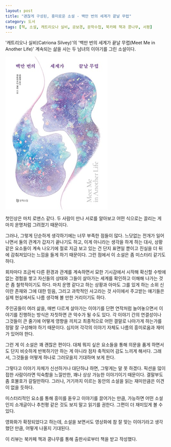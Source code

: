 ```yaml
---
layout: post
title: "괜찮게 구성된, 흥미로운 소설 - 백만 번의 세계가 끝날 무렵"
category: 도서
tags: [책, 소설, 캐트리오나 실비, 공보경, 문학수첩, 북카페 책과 콩나무, 서평]
---
```


'캐트리오나 실비(Catriona Silvey)'의
'백만 번의 세계가 끝날 무렵(Meet Me in Another Life)'
계속되는 삶을 사는 두 남녀의 이야기를 그린 소설이다.

![표지](/images/book/meet-me-in-another-life-book.jpg)

첫인상은 마치 로맨스 같다.
두 사람이 만나 서로를 알아보고
어떤 식으로는 끌리는 게 마치 운명처럼 그려졌기 때문이다.

그러나, 그렇게 단순하게 생각하기에는 너무 부족한 점들이 많다.
느닷없는 전개가 일어나면서 둘의 관계가 갑자기 끝나기도 하고,
이게 아니라는 생각을 하게 하는 대사, 상황 같은 요소들이 계속 나오기에
절로 지금 보고 있는 건 단지 표면일 뿐이고
진실을 더 뒤에 감춰져있다는 느낌을 들게 하기 때문이다.
그런 점에서 이 소설은 좀 미스터리 같기도 하다.

회차마다 조금씩 다른 환경과 관계를 계속하면서
묘한 기시감에서 시작해
확신할 수밖에 없는 경험을 쌓고
자신들의 상태와 그들이 살아가는 세계를 확인하고 이해해 나가는 것은
좀 철학적이기도 하다.
마치 운명 같다고 하는 상황과 아마도 그를 있게 하는 소위 신이란 존재와 그에 대한 믿음,
그리고 과학적인 사고라는 것 사이에서 주고받는 얘기들은
실제 현실에서도 나름 생각해 볼 만한 거리이기도 하다.

주인공들이 여러 삶을, 매번 다르게 살아가는 이야기를
단편 연작처럼 늘어놓으면서 이야기를 진행하는 방식은
자칫하면 큰 악수가 될 수도 있다.
각 이야기 간의 연결성이나
그것들이 큰 줄기에 어떻게 영향을 끼치고
최종적으로 어떤 결말로 나아가게 하는가를 정말 잘 구성해야 하기 때문이다.
심지어 각각의 이야기 자체도 나름의 흥미로움과 재미가 있어야 한다.

그런 게 이 소설은 꽤 괜찮은 편이다.
대체 뭐지 싶은 요소들을 통해 의문을 품게 하면서도
단지 비슷하게 반복하기만 하는 게 아니라 점차 축적되어 감도 느끼게 해서다.
그래서, 그것들을 어떻게 하나로 그러모을지 기대하며 보게 한다.

그렇다고 이야기 자체가 신선하거나 대단하냐 하면, 그렇게는 말 못 하겠다.
픽션을 많이 접한 사람이라면 익숙함을 느낄만한, 꽤나 상상 가능한 이야기이기 때문이다.
결말부도 좀 호불호가 갈릴만하다.
그러나, 거기까지 이르는 동안의 소설을 읽는 재미만큼은 이견이 없을 듯하다.

미스터리적인 요소를 통해 흥미를 돋우고 이야기를 끌어가는 만큼,
가능하면 어떤 소설인지 소개글이나 추천평 같은 것도 보지 말고 읽기를 권한다.
그편이 더 재미있게 볼 수 있다.

영화화가 확정되었다고 하는데,
소설을 보면서도 영상화에 참 잘 맞는 이야기라고 생각했던 만큼,
어떻게 나올지 기대된다.



<div class="im im-info">
이 리뷰는 북카페 책과 콩나무를 통해 출판사로부터 책을 받고 작성했다.
</div>
